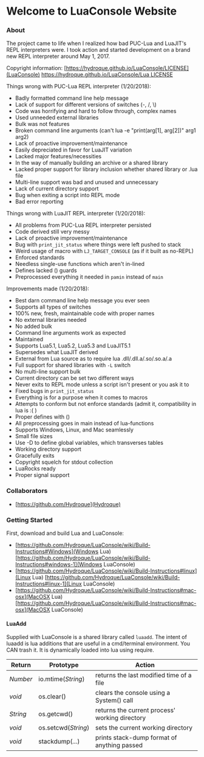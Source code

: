 # Welcome to LuaConsole Website

### About

The project came to life when I realized how bad PUC-Lua and LuaJIT's REPL interpreters were.
I took action and started development on a brand new REPL interpreter around May 1, 2017.

Copyright information: [https://hydroque.github.io/LuaConsole/LICENSE](LuaConsole) [https://hydroque.github.io/LuaConsole/Lua LICENSE](Lua)

Things wrong with PUC-Lua REPL interpreter (1/20/2018):
* Badly formatted command line help message
* Lack of support for different versions of switches (-, /, \\)
* Code was horrifying and hard to follow through, complex names
* Used unneeded external libraries
* Bulk was not features
* Broken command line arguments (can't lua -e "print(arg[1], arg[2])" arg1 arg2)
* Lack of proactive improvement/maintenance
* Easily depreciated in favor for LuaJIT variation
* Lacked major features/necessities
* In the way of manually building an archive or a shared library
* Lacked proper support for library inclusion whether shared library or .lua file
* Multi-line support was bad and unused and unnecessary
* Lack of current directory support
* Bug when exiting a script into REPL mode
* Bad error reporting

Things wrong with LuaJIT REPL interpreter (1/20/2018):
* All problems from PUC-Lua REPL interpreter persisted
* Code derived still very messy
* Lack of proactive improvement/maintenance
* Bug with `print_jit_status` where things were left pushed to stack
* Weird usage of macro with `LJ_TARGET_CONSOLE` (as if it built as no-REPL)
* Enforced standards
* Needless single-use functions which aren't in-lined
* Defines lacked () guards
* Preprocessed everything it needed in `pamin` instead of `main`

Improvements made (1/20/2018):
* Best darn command line help message you ever seen
* Supports all types of switches
* 100% new, fresh, maintainable code with proper names
* No external libraries needed
* No added bulk
* Command line arguments work as expected
* Maintained
* Supports Lua5.1, Lua5.2, Lua5.3 and LuaJIT5.1
* Supersedes what LuaJIT derived
* External from Lua source as to require lua .dll/.dll.a/.so/.so.a/.a
* Full support for shared libraries with `-L` switch
* No multi-line support bulk
* Current directory can be set two different ways
* Never exits to REPL mode unless a script isn't present or you ask it to
* Fixed bugs in `print_jit_status`
* Everything is for a purpose when it comes to macros
* Attempts to conform but not enforce standards (admit it, compatibility in lua is :( )
* Proper defines with ()
* All preprocessing goes in main instead of lua-functions
* Supports Windows, Linux, and Mac seamlessly
* Small file sizes
* Use -D to define global variables, which transverses tables
* Working directory support
* Gracefully exits
* Copyright squelch for stdout collection
* LuaRocks ready
* Proper signal support

### Collaborators 

* [https://github.com/Hydroque](Hydroque)

### Getting Started

First, download and build Lua and LuaConsole:
* [https://github.com/Hydroque/LuaConsole/wiki/Build-Instructions#Windows](Windows Lua) [https://github.com/Hydroque/LuaConsole/wiki/Build-Instructions#windows-1](Windows LuaConsole)
* [https://github.com/Hydroque/LuaConsole/wiki/Build-Instructions#linux](Linux Lua) [https://github.com/Hydroque/LuaConsole/wiki/Build-Instructions#linux-1](Linux LuaConsole)
* [https://github.com/Hydroque/LuaConsole/wiki/Build-Instructions#mac-osx](MacOSX Lua) [https://github.com/Hydroque/LuaConsole/wiki/Build-Instructions#mac-osx](MacOSX LuaConsole)


#### LuaAdd

Supplied with LuaConsole is a shared library called `luaadd`. The intent of luaadd is lua additions that are useful in a cmd/terminal environment.
You CAN trash it. It is dynamically loaded into lua using require.

| Return   | Prototype           | Action                                         |
|----------|---------------------|------------------------------------------------|
| _Number_ | io.mtime(_String_)  | returns the last modified time of a file       |
| _void_   | os.clear()          | clears the console using a System() call       |
| _String_ | os.getcwd()         | returns the current process' working directory |
| _void_   | os.setcwd(_String_) | sets the current working directory             |
| _void_   | stackdump(_..._)    | prints stack-dump format of anything passed    |


